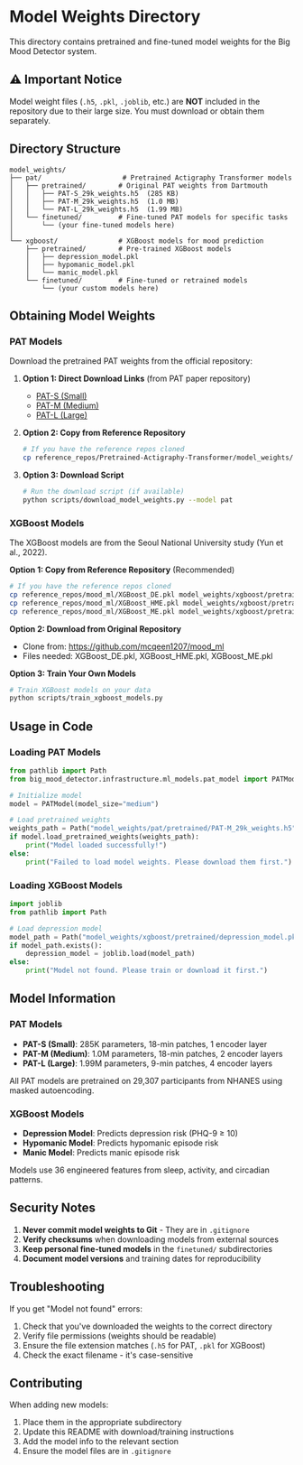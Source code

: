 # Model Weights Directory

This directory contains pretrained and fine-tuned model weights for the Big Mood Detector system.

## ⚠️ Important Notice

Model weight files (`.h5`, `.pkl`, `.joblib`, etc.) are **NOT** included in the repository due to their large size. You must download or obtain them separately.

## Directory Structure

```
model_weights/
├── pat/                    # Pretrained Actigraphy Transformer models
│   ├── pretrained/        # Original PAT weights from Dartmouth
│   │   ├── PAT-S_29k_weights.h5  (285 KB)
│   │   ├── PAT-M_29k_weights.h5  (1.0 MB)
│   │   └── PAT-L_29k_weights.h5  (1.99 MB)
│   └── finetuned/         # Fine-tuned PAT models for specific tasks
│       └── (your fine-tuned models here)
│
└── xgboost/               # XGBoost models for mood prediction
    ├── pretrained/        # Pre-trained XGBoost models
    │   ├── depression_model.pkl
    │   ├── hypomanic_model.pkl
    │   └── manic_model.pkl
    └── finetuned/         # Fine-tuned or retrained models
        └── (your custom models here)
```

## Obtaining Model Weights

### PAT Models

Download the pretrained PAT weights from the official repository:

1. **Option 1: Direct Download Links** (from PAT paper repository)
   - [PAT-S (Small)](https://www.dropbox.com/scl/fi/12ip8owx1psc4o7b2uqff/PAT-S_29k_weights.h5?rlkey=ffaf1z45a74cbxrl7c9i2b32h&st=mfk6f0y5&dl=1)
   - [PAT-M (Medium)](https://www.dropbox.com/scl/fi/hlfbni5bzsfq0pynarjcn/PAT-M_29k_weights.h5?rlkey=frbkjtbgliy9vq2kvzkquruvg&st=mxc4uet9&dl=1)
   - [PAT-L (Large)](https://www.dropbox.com/scl/fi/exk40hu1nxc1zr1prqrtp/PAT-L_29k_weights.h5?rlkey=t1e5h54oob0e1k4frqzjt1kmz&st=7a20pcox&dl=1)

2. **Option 2: Copy from Reference Repository**
   ```bash
   # If you have the reference repos cloned
   cp reference_repos/Pretrained-Actigraphy-Transformer/model_weights/PAT-*_29k_weights.h5 model_weights/pat/pretrained/
   ```

3. **Option 3: Download Script**
   ```bash
   # Run the download script (if available)
   python scripts/download_model_weights.py --model pat
   ```

### XGBoost Models

The XGBoost models are from the Seoul National University study (Yun et al., 2022).

**Option 1: Copy from Reference Repository** (Recommended)
```bash
# If you have the reference repos cloned
cp reference_repos/mood_ml/XGBoost_DE.pkl model_weights/xgboost/pretrained/depression_model.pkl
cp reference_repos/mood_ml/XGBoost_HME.pkl model_weights/xgboost/pretrained/hypomanic_model.pkl
cp reference_repos/mood_ml/XGBoost_ME.pkl model_weights/xgboost/pretrained/manic_model.pkl
```

**Option 2: Download from Original Repository**
- Clone from: https://github.com/mcqeen1207/mood_ml
- Files needed: XGBoost_DE.pkl, XGBoost_HME.pkl, XGBoost_ME.pkl

**Option 3: Train Your Own Models**
```bash
# Train XGBoost models on your data
python scripts/train_xgboost_models.py
```

## Usage in Code

### Loading PAT Models

```python
from pathlib import Path
from big_mood_detector.infrastructure.ml_models.pat_model import PATModel

# Initialize model
model = PATModel(model_size="medium")

# Load pretrained weights
weights_path = Path("model_weights/pat/pretrained/PAT-M_29k_weights.h5")
if model.load_pretrained_weights(weights_path):
    print("Model loaded successfully!")
else:
    print("Failed to load model weights. Please download them first.")
```

### Loading XGBoost Models

```python
import joblib
from pathlib import Path

# Load depression model
model_path = Path("model_weights/xgboost/pretrained/depression_model.pkl")
if model_path.exists():
    depression_model = joblib.load(model_path)
else:
    print("Model not found. Please train or download it first.")
```

## Model Information

### PAT Models
- **PAT-S (Small)**: 285K parameters, 18-min patches, 1 encoder layer
- **PAT-M (Medium)**: 1.0M parameters, 18-min patches, 2 encoder layers  
- **PAT-L (Large)**: 1.99M parameters, 9-min patches, 4 encoder layers

All PAT models are pretrained on 29,307 participants from NHANES using masked autoencoding.

### XGBoost Models
- **Depression Model**: Predicts depression risk (PHQ-9 ≥ 10)
- **Hypomanic Model**: Predicts hypomanic episode risk
- **Manic Model**: Predicts manic episode risk

Models use 36 engineered features from sleep, activity, and circadian patterns.

## Security Notes

1. **Never commit model weights to Git** - They are in `.gitignore`
2. **Verify checksums** when downloading models from external sources
3. **Keep personal fine-tuned models** in the `finetuned/` subdirectories
4. **Document model versions** and training dates for reproducibility

## Troubleshooting

If you get "Model not found" errors:
1. Check that you've downloaded the weights to the correct directory
2. Verify file permissions (weights should be readable)
3. Ensure the file extension matches (`.h5` for PAT, `.pkl` for XGBoost)
4. Check the exact filename - it's case-sensitive

## Contributing

When adding new models:
1. Place them in the appropriate subdirectory
2. Update this README with download/training instructions
3. Add the model info to the relevant section
4. Ensure the model files are in `.gitignore`